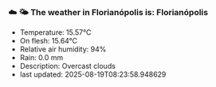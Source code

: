 ### ☁️ 🌤️  The weather in Florianópolis is: Florianópolis

- Temperature: 15.57°C
- On flesh: 15.64°C
- Relative air humidity: 94%
- Rain: 0.0 mm
- Description: Overcast clouds
- last updated: 2025-08-19T08:23:58.948629
